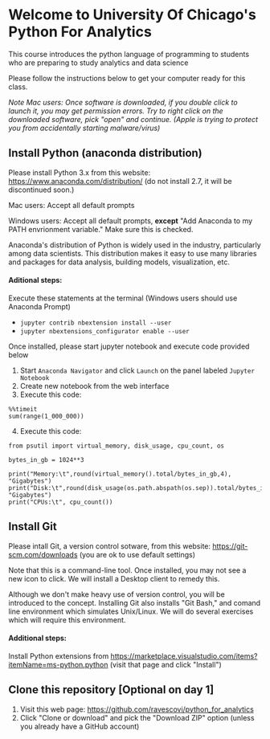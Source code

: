 # Welcome to University Of Chicago's Python For Analytics
This course introduces the python language of programming to students who are preparing to study analytics and data science

Please follow the instructions below to get your computer ready for this class.

_Note Mac users: Once software is downloaded, if you double click to launch it, you may get permission errors. Try to right click on the downloaded software, pick "open" and continue. (Apple is trying to protect you from accidentally starting malware/virus)_

## Install Python (anaconda distribution)
Please install Python 3.x from this website: https://www.anaconda.com/distribution/
(do not install 2.7, it will be discontinued soon.) 

Mac users:
Accept all default prompts

Windows users:
Accept all default prompts, **except** "Add Anaconda to my PATH envrionment variable." Make sure this is checked.

Anaconda's distribution of Python is widely used in the industry, particularly among data scientists. This distribution makes it easy to use many libraries and packages for data analysis, building models, visualization, etc.

#### Aditional steps:
Execute these statements at the terminal (Windows users should use Anaconda Prompt)
  - `jupyter contrib nbextension install --user`
  - `jupyter nbextensions_configurator enable --user`

Once installed, please start jupyter notebook and execute code provided below
1. Start `Anaconda Navigator` and click `Launch` on the panel labeled `Jupyter Notebook`
2. Create new notebook from the web interface
3. Execute this code:
```
%%timeit
sum(range(1_000_000))
```
4. Execute this code:
```
from psutil import virtual_memory, disk_usage, cpu_count, os

bytes_in_gb = 1024**3

print("Memory:\t",round(virtual_memory().total/bytes_in_gb,4), "Gigabytes")
print("Disk:\t",round(disk_usage(os.path.abspath(os.sep)).total/bytes_in_gb,4), "Gigabytes")
print("CPUs:\t", cpu_count())
```

## Install Git
Please intall Git, a version control sotware, from this website: https://git-scm.com/downloads (you are ok to use default settings)

Note that this is a command-line tool. Once installed, you may not see a new icon to click. We will install a Desktop client to remedy this.

Although we don't make heavy use of version control, you will be introduced to the concept. Installing Git also installs "Git Bash," and comand line environment which simulates Unix/Linux. We will do several exercises which will require this environment.

#### Additional steps:
Install Python extensions from https://marketplace.visualstudio.com/items?itemName=ms-python.python (visit that page and click "Install")

## Clone this repository [Optional on day 1]
1. Visit this web page: https://github.com/ravescovi/python_for_analytics
2. Click "Clone or download" and pick the "Download ZIP" option (unless you already have a GitHub account)


